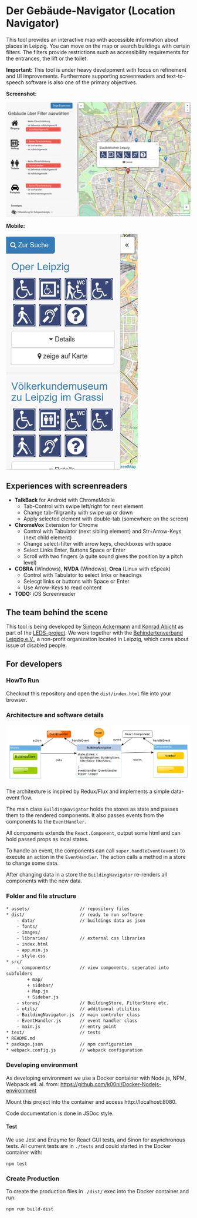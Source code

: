 # Der Gebäude-Navigator (Location Navigator)

This tool provides an interactive map with accessible information about places in Leipzig. You can move on the map or search buildings with certain filters. The filters provide restrictions such as accessibility requirements for the entrances, the lift or the toilet.

**Important:** This tool is under heavy development with focus on refinement and UI improvements. Furthermore supporting screenreaders and text-to-speech software is also one of the primary objectives.

**Screenshot:**

![](https://github.com/AKSW/building-navigator/raw/master/assets/screenshot-1.png)

**Mobile:**

![](https://github.com/AKSW/building-navigator/raw/master/assets/screenshot-3.png)

## Experiences with screenreaders

- **TalkBack** for Android with ChromeMobile
    + Tab-Control with swipe left/right for next element
    + Change tab-filigranity with swipe up or down
    + Apply selected element with double-tab (somewhere on the screen)
- **ChromeVox** Extension for Chrome
    + Control with Tabulator (next sibling element) and Str+Arrow-Keys (next child element)
    + Change select-filter with arrow keys, checkboxes with space
    + Select Links Enter, Buttons Space or Enter
    + Scroll with two fingers (a quite sound gives the position by a pitch level)
- **COBRA** (Windows), **NVDA** (Windows), **Orca** (Linux with eSpeak)
    + Control with Tabulator to select links or headings
    + Selecgt links or buttons with Space or Enter
    + Use Arrow-Keys to read content
- **TODO:** iOS Screenreader

## The team behind the scene

This tool is being developed by [Simeon Ackermann](https://github.com/simeonackermann) and [Konrad Abicht](https://github.com/k00ni) as part of the [LEDS-project](http://www.leds-projekt.de/de/linked-enterprise-data-services.html). We work together with the [Behindertenverband Leipzig e.V.](http://www.le-online.de/), a non-profit organization located in Leipzig, which cares about issue of disabled people.

## For developers

### HowTo Run

Checkout this repository and open the `dist/index.html` file into your browser.

### Architecture and software details

![](./assets/architecture.png)

The architexture is inspired by Redux/Flux and implements a simple data-event flow.

The main class `BuildingNavigator` holds the stores as state and passes them to the rendered components. It also passes events from the components to the `EventHandler`.

All components extends the `React.Component`, output some html and can hold passed props as local states.

To handle an event, the components can call `super.handleEvent(event)` to execute an action in the `EventHandler`. The action calls a method in a store to change some data.

After changing data in a store the `BuildingNavigator` re-renders all components with the new data.

### Folder and file structure

```
* assets/                   // repository files
* dist/                     // ready to run software
    - data/                 // buildings data as json
    - fonts/
    - images/
    - libraries/            // external css libraries
    - index.html
    - app.min.js
    - style.css
* src/
    - components/           // view components, seperated into subfolders
        + map/
        + sidebar/
        + Map.js
        + Sidebar.js
    - stores/               // BuildingStore, FilterStore etc.
    - utils/                // additional utilities
    - BuildingNavigator.js  // main controler class
    - EventHandler.js       // event handler class
    - main.js               // entry point
* test/                     // tests
* README.md
* package.json              // npm configuration
* webpack.config.js         // webpack configuration
```


### Developing environment

As developing environment we use a Docker container with Node.js, NPM, Webpack etl. al. from: https://github.com/k00ni/Docker-Nodejs-environment

Mount this project into the container and access http://localhost:8080.

Code documentation is done in JSDoc style.

#### Test

We use Jest and Enzyme for React GUI tests, and Sinon for asynchronous tests. All current tests are in `./tests` and could started in the Docker container with:

    npm test


### Create Production

To create the production files in `./dist/` exec into the Docker container and run:

    npm run build-dist
